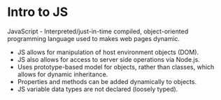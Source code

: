 # Intro to JS

JavaScript - Interpreted/just-in-time compiled, object-oriented programming language used to makes web pages dynamic.

- JS allows for manipulation of host environment objects (DOM).
- JS also allows for access to server side operations via Node.js.
- Uses prototype-based model for objects, rather than classes, which allows for dynamic inheritance.
- Properties and methods can be added dynamically to objects.
- JS variable data types are not declared (loosely typed).
